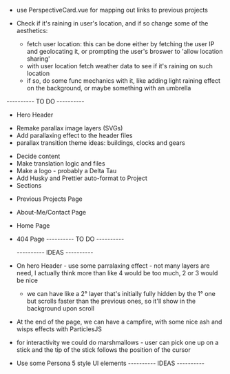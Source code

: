 - use PerspectiveCard.vue for mapping out links to previous projects

- Check if it's raining in user's location, and if so change some of the aesthetics:
  - fetch user location: this can be done either by fetching the user IP and geolocating it, or prompting the user's broswer to 'allow location sharing'
  - with user location fetch weather data to see if it's raining on such location
  - if so, do some func mechanics with it, like adding light raining effect on the background, or maybe something with an umbrella

---------- TO DO ----------

- Hero Header

* Remake parallax image layers (SVGs)
* Add parallaxing effect to the header files
* parallax transition theme ideas: buildings, clocks and gears

- Decide content
- Make translation logic and files
- Make a logo - probably a Delta Tau
- Add Husky and Prettier auto-format to Project
- Sections

* Previous Projects Page
* About-Me/Contact Page
* Home Page
* 404 Page
  ---------- TO DO ----------

  ---------- IDEAS ----------

* On hero Header - use some parralaxing effect - not many layers are need, I actually think more than like 4 would be too much, 2 or 3 would be nice

  - we can have like a 2° layer that's initially fully hidden by the 1° one but scrolls faster than the previous ones, so it'll show in the background upon scroll

* At the end of the page, we can have a campfire, with some nice ash and wisps effects with ParticlesJS

- for interactivity we could do marshmallows - user can pick one up on a stick and the tip of the stick follows the position of the cursor

* Use some Persona 5 style UI elements
  ---------- IDEAS ----------
